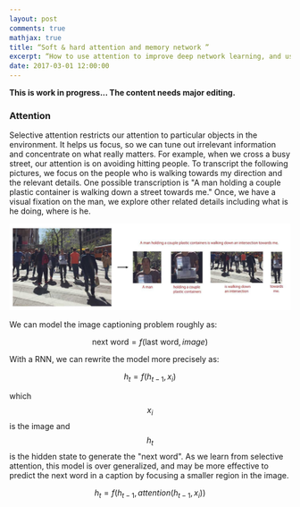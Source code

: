 ```yaml
---
layout: post
comments: true
mathjax: true
title: “Soft & hard attention and memory network ”
excerpt: “How to use attention to improve deep network learning, and use memory network for Q&A?”
date: 2017-03-01 12:00:00
---
```

**This is work in progress... The content needs major editing.**

### Attention

Selective attention restricts our attention to particular objects in the environment. It helps us focus, so we can tune out irrelevant information and concentrate on what really matters. For example, when we cross a busy street, our attention is on avoiding hitting people. To transcript the following pictures, we focus on the people who is walking towards my direction and the relevant details. One possible transcription is "A man holding a couple plastic container is walking down a street towards me." Once, we have a visual fixation on the man, we explore other related details including what is he doing, where is he.

<div class="imgcap">
<img src="/assets/att/attention.jpg" style="border:none;;">
</div>

We can model the image captioning problem roughly as: 

$$
\text{next word} = f(\text{last word}, image)
$$

With a RNN, we can rewrite the model more precisely as:

$$
h_{t} = f(h_{t-1}, x_{i})
$$

which $$ x_{i} $$ is the image and $$ h_{t} $$ is the hidden state to generate the "next word". As we learn from selective attention, this model is over generalized, and may be more effective to predict the next word in a caption by focusing a smaller region in the image.

$$
h_{t} = f(h_{t-1}, attention(h_{t-1}, x_{i}) )
$$

 




